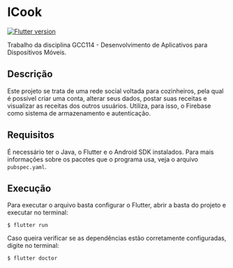 # ICook

[![Flutter version](https://img.shields.io/badge/Flutter-1.20.2-blue)](https://flutter.dev/docs/get-started/install)

Trabalho da disciplina GCC114 - Desenvolvimento de Aplicativos para Dispositivos Móveis.

## Descrição

Este projeto se trata de uma rede social voltada para cozinheiros, pela qual é possível criar uma conta, alterar seus dados, postar suas receitas e visualizar as receitas dos outros usuários. Utiliza, para isso, o Firebase como sistema de armazenamento e autenticação.

## Requisitos

É necessário ter o Java, o Flutter e o Android SDK instalados. Para mais informações sobre os pacotes que o programa usa, veja o arquivo `pubspec.yaml`.

## Execução

Para executar o arquivo basta configurar o Flutter, abrir a basta do projeto e executar no terminal:
```
$ flutter run
```
Caso queira verificar se as dependências estão corretamente configuradas, digite no terminal:
```
$ flutter doctor
```